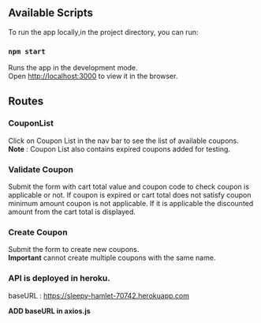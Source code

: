 
## Available Scripts

To run the app locally,in the project directory, you can run:

### `npm start`

Runs the app in the development mode.\
Open [http://localhost:3000](http://localhost:3000) to view it in the browser.

## Routes

### CouponList

Click on Coupon List in the nav bar to see the list of available coupons.  
**Note** : Coupon List also contains expired coupons added for testing.

### Validate Coupon

Submit the form with cart total value and coupon code to check coupon is applicable or not.
If coupon is expired or cart total does not satisfy coupon minimum amount coupon is not applicable. If it is applicable the discounted amount from the cart total is displayed.

### Create Coupon
 Submit the form to create new coupons.  
 **Important** cannot create multiple coupons with the same name.

### API is deployed in heroku.
baseURL : https://sleepy-hamlet-70742.herokuapp.com

**ADD baseURL in axios.js**
